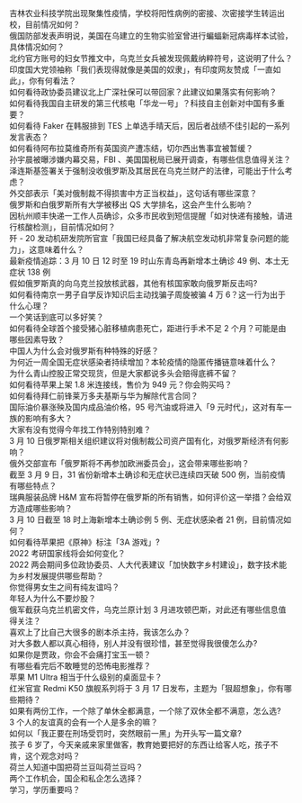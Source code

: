吉林农业科技学院出现聚集性疫情，学校将阳性病例的密接、次密接学生转运出校，目前情况如何？  
俄国防部发表声明说，美国在乌建立的生物实验室曾进行蝙蝠新冠病毒样本试验，具体情况如何？  
北约官方账号的妇女节推文中，乌克兰女兵被发现佩戴纳粹符号，这说明了什么？  
印度国大党领袖称「我们表现得就像是美国的奴隶」，有印度网友赞成「一直如此」，你有何看法？  
如何看待政协委员建议北上广深社保可以带回家？此建议如果落实有何影响？  
如何看待我国自主研发的第三代核电「华龙一号」？科技自主创新对中国有多重要？  
如何看待 Faker 在韩服排到 TES 上单选手晴天后，因后者战绩不佳引起的一系列发言表态？  
如何看待阿布拉莫维奇所有英国资产遭冻结，切尔西出售事宜被暂缓？  
孙宇晨被曝涉嫌内幕交易，FBI 、美国国税局已展开调查，有哪些信息值得关注？  
泽连斯基签署关于强制没收俄罗斯及其居民在乌克兰财产的法律，可能出于什么考虑？  
外交部表示「美对俄制裁不得损害中方正当权益」，这句话有哪些深意？  
俄罗斯和白俄罗斯所有大学被移出 QS 大学排名，这会产生什么影响？  
因杭州顺丰快递一工作人员确诊，众多市民收到短信提醒「如对快递有接触，请进行核酸检测」，目前情况如何？  
歼 - 20 发动机研发院所官宣「我国已经具备了解决航空发动机非常复杂问题的能力」，这意味着什么？  
最新疫情追踪：3 月 10 日 12 时至 19 时山东青岛再新增本土确诊 49 例、本土无症状 138 例  
假如俄罗斯真的向乌克兰投放核武器，其他有核国家敢向俄罗斯反击吗?  
如何看待南京一男子自学反诈知识后主动找骗子周旋被骗 4 万 6？这一行为出于什么心理？  
一个笑话到底可以多好笑？  
如何看待全球首个接受猪心脏移植病患死亡，距进行手术不足 2 个月？可能是由哪些因素导致？  
中国人为什么会对俄罗斯有种特殊的好感？  
为何近一周全国无症状感染者持续增加？本轮疫情的隐匿传播链意味着什么？  
为什么青山控股正常交现货，但是大家都说多头会赔得底裤不留？  
如何看待苹果上架 1.8 米连接线，售价为 949 元？你会购买吗？  
如何看待拜仁前锋莱万多夫基斯与华为解除代言合同？  
国际油价暴涨殃及国内成品油价格，95 号汽油或将进入「9 元时代」，这对有车一族的影响有多大？  
大家有没有觉得今年找工作特别特别难？  
3 月 10 日俄罗斯相关组织建议将对俄制裁公司资产国有化，对俄罗斯经济有何影响？  
俄外交部宣布「俄罗斯将不再参加欧洲委员会」，这会带来哪些影响？  
截至 3 月 9 日，31 省份新增本土确诊和无症状已连续四天破 500 例，当前疫情有哪些特点？  
瑞典服装品牌 H&M 宣布将暂停在俄罗斯的所有销售，如何评价这一举措？会给双方造成哪些影响？  
3 月 10 日截至 18 时上海新增本土确诊例 5 例、无症状感染者 21 例，目前情况如何？  
如何看待苹果把《原神》标注「3A 游戏」?  
2022 考研国家线将会如何变化？  
2022 两会期间多位政协委员、人大代表建议「加快数字乡村建设」，数字技术能为乡村发展提供哪些帮助？  
你觉得男女生之间有纯友谊吗？  
年轻人为什么不要炒股？  
俄军截获乌克兰机密文件，乌克兰原计划 3 月进攻顿巴斯，对此还有哪些信息值得关注？  
喜欢上了比自己大很多的剧本杀主持，我该怎么办？  
对大多数人都以真心相待，别人并没有很珍惜，甚至觉得我很傻怎么办?  
如果你是贾政，你会不会痛打宝玉一顿？  
有哪些看完后不敢睡觉的恐怖电影推荐？  
苹果 M1 Ultra 相当于什么级别的桌面显卡？  
红米官宣 Redmi K50 旗舰系列将于 3 月 17 日发布，主题为「狠超想象」，你有哪些期待？  
如果有两份工作，一个除了单休全都满意，一个除了双休全都不满意，怎么选?  
3 个人的友谊真的会有一个人是多余的嘛？  
如何以「我正要在刑场受罚时，突然眼前一黑」为开头写一篇文章?  
孩子 6 岁了，今天亲戚来家里做客，教育她要把好的东西让给客人吃，孩子不肯，这个观念对吗？  
荷兰人知道中国把荷兰豆叫荷兰豆吗？  
两个工作机会，国企和私企怎么选择？  
学习，学历重要吗？  
